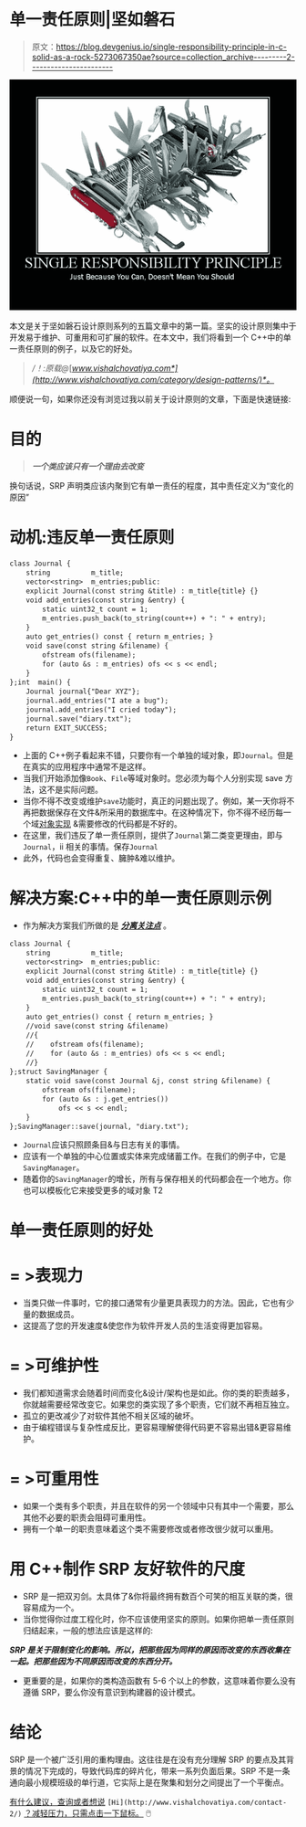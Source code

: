 # 单一责任原则|坚如磐石

> 原文：<https://blog.devgenius.io/single-responsibility-principle-in-c-solid-as-a-rock-5273067350ae?source=collection_archive---------2----------------------->

![](img/a9ac676d18c59efd0a95642536a2b553.png)

本文是关于坚如磐石设计原则系列的五篇文章中的第一篇。坚实的设计原则集中于开发易于维护、可重用和可扩展的软件。在本文中，我们将看到一个 C++中的单一责任原则的例子，以及它的好处。

> */！\:原载@*[*www.vishalchovatiya.com*](http://www.vishalchovatiya.com/category/design-patterns/)*。*

顺便说一句，如果你还没有浏览过我以前关于设计原则的文章，下面是快速链接:

# 目的

> ***一个类应该只有一个理由去改变***

换句话说，SRP 声明类应该内聚到它有单一责任的程度，其中责任定义为“变化的原因”

# 动机:违反单一责任原则

```
class Journal {
    string          m_title;
    vector<string>  m_entries;public:
    explicit Journal(const string &title) : m_title{title} {}
    void add_entries(const string &entry) {
        static uint32_t count = 1;
        m_entries.push_back(to_string(count++) + ": " + entry);
    }
    auto get_entries() const { return m_entries; }
    void save(const string &filename) {
        ofstream ofs(filename); 
        for (auto &s : m_entries) ofs << s << endl;
    }
};int  main() {
    Journal journal{"Dear XYZ"};
    journal.add_entries("I ate a bug");
    journal.add_entries("I cried today");
    journal.save("diary.txt");
    return EXIT_SUCCESS;
}
```

*   上面的 C++例子看起来不错，只要你有一个单独的域对象，即`Journal`。但是在真实的应用程序中通常不是这样。
*   当我们开始添加像`Book`、`File`等域对象时。您必须为每个人分别实现 save 方法，这不是实际问题。
*   当你不得不改变或维护`save`功能时，真正的问题出现了。例如，某一天你将不再把数据保存在文件&所采用的数据库中。在这种情况下，你不得不经历每一个域[对象实现](http://www.vishalchovatiya.com/inside-the-cpp-object-model/) &需要修改的代码都是不好的。
*   在这里，我们违反了单一责任原则，提供了`Journal`第二类变更理由，即与`Journal`，ii 相关的事情。保存`Journal`
*   此外，代码也会变得重复、臃肿&难以维护。

# 解决方案:C++中的单一责任原则示例

*   作为解决方案我们所做的是 [***分离关注点***](https://en.wikipedia.org/wiki/Separation_of_concerns) 。

```
class Journal {
    string          m_title;
    vector<string>  m_entries;public:
    explicit Journal(const string &title) : m_title{title} {} 
    void add_entries(const string &entry) {
        static uint32_t count = 1;
        m_entries.push_back(to_string(count++) + ": " + entry);
    } 
    auto get_entries() const { return m_entries; }
    //void save(const string &filename)
    //{
    //    ofstream ofs(filename); 
    //    for (auto &s : m_entries) ofs << s << endl;
    //}
};struct SavingManager {
    static void save(const Journal &j, const string &filename) {
        ofstream ofs(filename);
        for (auto &s : j.get_entries())
            ofs << s << endl;
    }
};SavingManager::save(journal, "diary.txt");
```

*   `Journal`应该只照顾条目&与日志有关的事情。
*   应该有一个单独的中心位置或实体来完成储蓄工作。在我们的例子中，它是`SavingManager`。
*   随着你的`SavingManager`的增长，所有与保存相关的代码都会在一个地方。你也可以模板化它来接受更多的域对象 T2

# 单一责任原则的好处

# = >表现力

*   当类只做一件事时，它的接口通常有少量更具表现力的方法。因此，它也有少量的数据成员。
*   这提高了您的开发速度&使您作为软件开发人员的生活变得更加容易。

# = >可维护性

*   我们都知道需求会随着时间而变化&设计/架构也是如此。你的类的职责越多，你就越需要经常改变它。如果您的类实现了多个职责，它们就不再相互独立。
*   孤立的更改减少了对软件其他不相关区域的破坏。
*   由于编程错误与复杂性成反比，更容易理解使得代码更不容易出错&更容易维护。

# = >可重用性

*   如果一个类有多个职责，并且在软件的另一个领域中只有其中一个需要，那么其他不必要的职责会阻碍可重用性。
*   拥有一个单一的职责意味着这个类不需要修改或者修改很少就可以重用。

# 用 C++制作 SRP 友好软件的尺度

*   SRP 是一把双刃剑。太具体了&你将最终拥有数百个可笑的相互关联的类，很容易成为一个。
*   当你觉得你过度工程化时，你不应该使用坚实的原则。如果你把单一责任原则归结起来，一般的想法应该是这样的:

***SRP 是关于限制变化的影响。所以，把那些因为同样的原因而改变的东西收集在一起。把那些因为不同原因而改变的东西分开。***

*   更重要的是，如果你的类构造函数有 5-6 个以上的参数，这意味着你要么没有遵循 SRP，要么你没有意识到构建器的设计模式。

# 结论

SRP 是一个被广泛引用的重构理由。这往往是在没有充分理解 SRP 的要点及其背景的情况下完成的，导致代码库的碎片化，带来一系列负面后果。SRP 不是一条通向最小规模班级的单行道，它实际上是在聚集和划分之间提出了一个平衡点。

[有什么建议，查询或者想说](http://www.vishalchovatiya.com/contact-2/) `[Hi](http://www.vishalchovatiya.com/contact-2/)` [？减轻压力，只需点击一下鼠标。](http://www.vishalchovatiya.com/contact-2/) 🖱️
